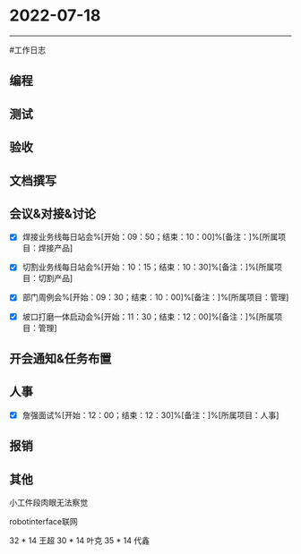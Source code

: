 # 2022-07-18 

---

#工作日志

## 编程



## 测试



## 验收 



## 文档撰写 



## 会议&对接&讨论
- [x] 焊接业务线每日站会%[开始：09：50；结束：10：00]%[备注：]%[所属项目：焊接产品]
- [x] 切割业务线每日站会%[开始：10：15；结束：10：30]%[备注：]%[所属项目：切割产品]
- [x] 部门周例会%[开始：09：30；结束：10：00]%[备注：]%[所属项目：管理]
- [x] 坡口打磨一体启动会%[开始：11：30；结束：12：00]%[备注：]%[所属项目：管理]


## 开会通知&任务布置



## 人事
- [x] 詹强面试%[开始：12：00；结束：12：30]%[备注：]%[所属项目：人事]


## 报销



## 其他


小工件段肉眼无法察觉

robotinterface联网

32 * 14 王超
30 * 14 叶克
35 * 14 代鑫